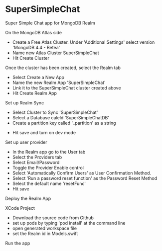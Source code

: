 # SuperSimpleChat
Super Simple Chat app for MongoDB Realm

On the MongoDB Atlas side

* Create a Free Atlas Cluster. Under 'Additional Settings' select version 'MongoDB 4.4 - Betea'
* Name new Atlas Cluster SuperSimpleChat
* Hit Create Cluster

Once the cluster has been created, select the Realm tab 

* Select Create a New App
* Name the new Realm App 'SuperSimpleChat'
* Link it to the SuperSimpleChat cluster created above
* Hit Create Realm App

Set up Realm Sync

* Select Cluster to Sync 'SuperSimpleChat'
* Select a Database caleld 'SuperSimpleChatDB'
* Create a partition key called '_partition' as a string
- Hit save and turn on dev mode

Set up user provider

- In the Realm app go to the User tab
- Select the Providers tab
- Select Email/Password
- Toggle the Provider Enable control
- Select 'Automatically Confirm Users' as User Confirmation Method.
- Select 'Run a password reset function' as the Password Reset Method
- Select the default name 'resetFunc' 
- Hit save

Deploy the Realm App

XCode Project

- Download the source code from Github
- set up pods by typing 'pod install' at the command line
- open generated workspace file
- set the Realm id in Models.swift

Run the app


